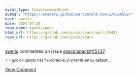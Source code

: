 ```yaml
---
event_type: IssueCommentEvent
avatar: "https://avatars.githubusercontent.com/u/6664568?"
user: aweits
date: 2024-07-29
repo_name: spack/spack
html_url: https://github.com/spack/spack/pull/45437
repo_url: https://github.com/spack/spack
---
```


<a href='https://github.com/aweits' target='_blank'>aweits</a> commented on issue <a href='https://github.com/spack/spack/pull/45437' target='_blank'>spack/spack#45437</a>.

<small>> > gcc on ubuntu has fix-cortex-a53-843419 set by default...</small>

<a href='https://github.com/spack/spack/pull/45437' target='_blank'>View Comment</a>